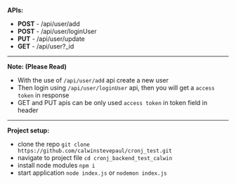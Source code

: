 **APIs:**
* **POST** - /api/user/add
* **POST** - /api/user/loginUser
* **PUT** - /api/user/update
* **GET** - /api/user?_id

****

**Note: (Please Read)**
* With the use of ````/api/user/add```` api create a new user
* Then login using ````/api/user/loginUser```` api, then you will get a ````access token```` in response 
* GET and PUT apis can be only used  ````access token```` in token field in header

****
**Project setup:**
* clone the repo ````git clone https://github.com/calwinstevepaul/cronj_test.git````
* navigate to project file ````cd cronj_backend_test_calwin````
* install node modules ````npm i````
* start application ````node index.js```` or ````nodemon index.js````



